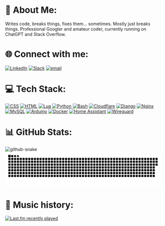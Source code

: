 # 💫 About Me:
Writes code, breaks things, fixes them… sometimes. Mostly just breaks things. Professional Googler and amateur coder, currently running on ChatGPT and Stack Overflow.

# 🌐 Connect with me:
[![LinkedIn](https://custom-icon-badges.demolab.com/badge/LinkedIn-0A66C2?logo=linkedin-white&logoColor=fff)](https://linkedin.com/in/AR-Jonker)
[![Slack](https://img.shields.io/badge/Slack-4A154B?logo=slack&logoColor=fff)](https://opendsh.slack.com/team/U09C4R7BPSM)
[![email](https://img.shields.io/badge/Email-D14836?logo=gmail&logoColor=white)](mailto:alex@alexjonker.dev)

# 💻 Tech Stack:
[![CSS](https://img.shields.io/badge/CSS-639?logo=css&logoColor=white)](#)
[![HTML](https://img.shields.io/badge/HTML-%23E34F26.svg?logo=html5&logoColor=white)](#)
[![Lua](https://img.shields.io/badge/Lua-%232C2D72.svg?logo=lua&logoColor=white)](#)
[![Python](https://img.shields.io/badge/Python-3776AB?logo=python&logoColor=white)](#)
[![Bash](https://img.shields.io/badge/Bash-4EAA25?logo=gnubash&logoColor=white)](#)
[![Cloudflare](https://img.shields.io/badge/Cloudflare-F38020?logo=Cloudflare&logoColor=white)](#)
[![Django](https://img.shields.io/badge/Django-%23092E20.svg?logo=django&logoColor=white)](#)
[![Nginx](https://img.shields.io/badge/nginx-%23009639.svg?style=flat&logo=nginx&logoColor=white)](#)
[![MySQL](https://img.shields.io/badge/MySQL-4479A1?logo=mysql&logoColor=white)](#)
[![Arduino](https://img.shields.io/badge/-Arduino-00979D?style=flat&logo=Arduino&logoColor=white)](#)
[![Docker](https://img.shields.io/badge/Docker-2496ED?logo=docker&logoColor=white)](#)
[![Home Assistant](https://img.shields.io/badge/home%20assistant-%2341BDF5.svg?style=flat&logo=home-assistant&logoColor=white)](#)
[![Wireguard](https://img.shields.io/badge/wireguard-%2388171A.svg?style=flat&logo=wireguard&logoColor=white)](#)

# 📊 GitHub Stats:
<picture>
    <source media="(prefers-color-scheme: dark)" srcset="https://nirzak-streak-stats.vercel.app?user=alexjonker&theme=dark&hide_border=true&background=EB545400" />
    <img alt="github-snake" src="https://nirzak-streak-stats.vercel.app/?user=alexjonker&theme=light&hide_border=true" />
</picture>



<div style="display:inline-block; overflow:hidden; border-radius:5px;">
  <picture>
    <source media="(prefers-color-scheme: dark)" srcset="https://raw.githubusercontent.com/alexjonker/alexjonker/output/github-snake-dark.svg" />
    <img alt="github-snake" src="https://raw.githubusercontent.com/alexjonker/alexjonker/output/github-snake.svg" />
  </picture>
</div>



# 🎵 Music history:
<a href="https://www.last.fm/user/duckie_xyz">
  <picture>
    <source media="(prefers-color-scheme: dark)" srcset="https://lastfm-recently-played.vercel.app/api?user=duckie_xyz&show_user=header&bg_color=EB545400&footer_style=wave&header_style=compact_stats_only" />
    <img alt="Last.fm recently played" src="https://lastfm-recently-played.vercel.app/api?user=duckie_xyz&show_user=header&bg_color=828A92&footer_style=wave&header_style=compact_stats_only" />
  </picture>
</a>
